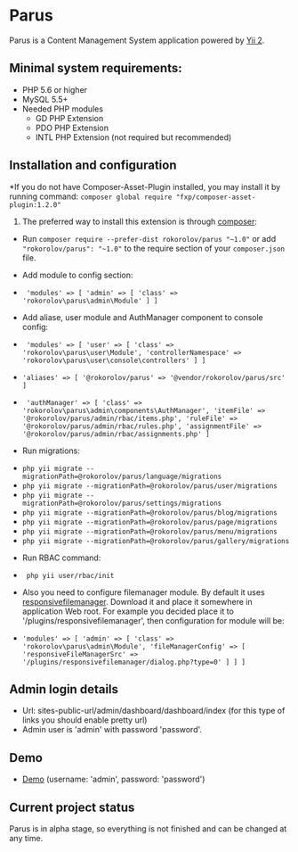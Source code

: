Parus
=============

Parus is a Content Management System application powered by [Yii 2](https://github.com/yiisoft/yii2).

## Minimal system requirements:

* PHP 5.6 or higher
* MySQL 5.5+
* Needed PHP modules
    * GD PHP Extension
    * PDO PHP Extension
    * INTL PHP Extension (not required but recommended)

## Installation and configuration

*If you do not have Composer-Asset-Plugin installed, you may install it by running command: `composer global require "fxp/composer-asset-plugin:1.2.0"`

1. The preferred way to install this extension is through [composer](http://getcomposer.org/download/):
 * Run `composer require --prefer-dist rokorolov/parus "~1.0"` or add `"rokorolov/parus": "~1.0"` to the require section of your `composer.json` file.

* Add module to config section:
 * ` 'modules' => [
    'admin' => [
        'class' => 'rokorolov\parus\admin\Module'
    ]
]`

* Add aliase, user module and AuthManager component to console config:
 * ` 'modules' => [
    'user' => [
        'class' => 'rokorolov\parus\user\Module',
        'controllerNamespace' => 'rokorolov\parus\user\console\controllers'
    ]
]`
 * `'aliases' => [
        '@rokorolov/parus' => '@vendor/rokorolov/parus/src'
 ]`
 * ` 'authManager' => [
        'class' => 'rokorolov\parus\admin\components\AuthManager',
        'itemFile' => '@rokorolov/parus/admin/rbac/items.php',
        'ruleFile' => '@rokorolov/parus/admin/rbac/rules.php',
        'assignmentFile' => '@rokorolov/parus/admin/rbac/assignments.php'
]`

* Run migrations:
 - `php yii migrate --migrationPath=@rokorolov/parus/language/migrations`
 - `php yii migrate --migrationPath=@rokorolov/parus/user/migrations`
 - `php yii migrate --migrationPath=@rokorolov/parus/settings/migrations`
 - `php yii migrate --migrationPath=@rokorolov/parus/blog/migrations`
 - `php yii migrate --migrationPath=@rokorolov/parus/page/migrations`
 - `php yii migrate --migrationPath=@rokorolov/parus/menu/migrations`
 - `php yii migrate --migrationPath=@rokorolov/parus/gallery/migrations`

*  Run RBAC command:
 * ` php yii user/rbac/init`

* Also you need to configure filemanager module. By default it uses [responsivefilemanager](http://www.responsivefilemanager.com). Download it and place it somewhere in application Web root. For example you decided place it to '/plugins/responsivefilemanager', then configuration for module will be:
 * `'modules' => [
	'admin' => [
            'class' => 'rokorolov\parus\admin\Module',
            'fileManagerConfig' => [
                'responsiveFileManagerSrc' => '/plugins/responsivefilemanager/dialog.php?type=0'
            ]
	]
  ]`

## Admin login details

- Url: sites-public-url/admin/dashboard/dashboard/index (for this type of links you should enable pretty url)
- Admin user is 'admin' with password 'password'.

## Demo

- [Demo](http://avaliany.com/admin) (username: 'admin', password: 'password')

## Current project status

Parus is in alpha stage, so everything is not finished and can be changed at any time.
